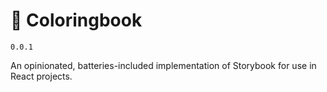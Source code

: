 # 📙 Coloringbook

`0.0.1`

An opinionated, batteries-included implementation of Storybook for use in React projects.
